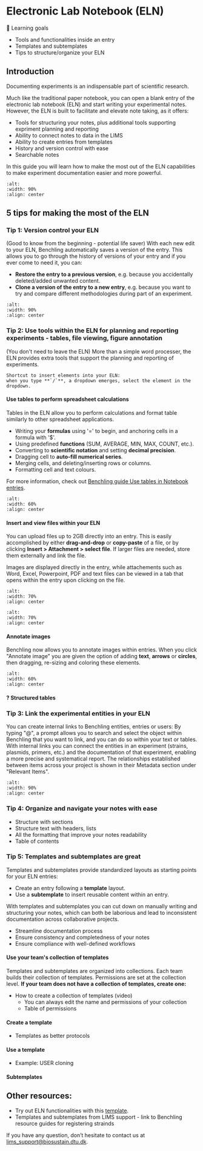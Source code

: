 # Electronic Lab Notebook (ELN)

 🎯 Learning goals
- Tools and functionalities inside an entry
- Templates and subtemplates
- Tips to structure/organize your ELN

## Introduction

Documenting experiments is an indispensable part of scientific research.

Much like the traditional paper notebook, you can open a blank entry of the electronic lab notebook (ELN) and start writing your experimental notes. However, the ELN is built to facilitate and elevate note taking, as it offers:

- Tools for structuring your notes, plus additional tools supporting expriment planning and reporting
- Ability to connect notes to data in the LIMS
- Ability to create entries from templates
- History and version control with ease
- Searchable notes

In this guide you will learn how to make the most out of the ELN capabilities to make experiment documentation easier and more powerful.

```{figure} ../_static/images/eln-guide-5.png
:alt:
:width: 90%
:align: center
```

## 5 tips for making the most of the ELN

### Tip 1: Version control your ELN
(Good to know from the beginning - potential life saver)
With each new edit to your ELN, Benchling automatically saves a version of the entry. This allows you to go through the history of versions of your entry and if you ever come to need it, you can:
- **Restore the entry to a previous version**, e.g. because you accidentally deleted/added unwanted content.
- **Clone a version of the entry to a new entry**, e.g. because you want to try and compare different methodologies during part of an experiment.

```{figure} ../_static/images/eln-guide-18.png
:alt:
:width: 90%
:align: center
```

### Tip 2: Use tools within the ELN for planning and reporting experiments - tables, file viewing, figure annotation
(You don't need to leave the ELN)
More than a simple word processer, the ELN provides extra tools that support the planning and reporting of experiments. 

```{tip}
Shortcut to insert elements into your ELN:
when you type **`/`**, a dropdown emerges, select the element in the dropdown.
```

#### Use tables to perform spreadsheet calculations
Tables in the ELN allow you to perform calculations and format table similarly to other spreadsheet applications. 
- Writing your **formulas** using '=' to begin, and anchoring cells in a formula with '$'.
- Using predefined **functions** (SUM, AVERAGE, MIN, MAX, COUNT, etc.).
- Converting to **scientific notation** and setting **decimal precision**.
- Dragging cell to **auto-fill numerical series**.
- Merging cells, and deleting/inserting rows or columns.
- Formatting cell and text colours.

For more information, check out [Benchling guide Use tables in Notebook entries](https://help.benchling.com/hc/en-us/articles/9684274339597-Use-tables-in-Notebook-entries).

```{figure} ../_static/images/eln-guide-12.png
:alt:
:width: 60%
:align: center
```

#### Insert and view files within your ELN
You can upload files up to 2GB directly into an entry. This is easily accomplished by either **drag-and-drop** or **copy-paste** of a file, or by clicking **Insert > Attachment > select file**. If larger files are needed, store them externally and link the file.

Images are displayed directly in the entry, while attachements such as Word, Excel, Powerpoint, PDF and text files can be viewed in a tab that opens within the entry upon clicking on the file.

```{figure} ../_static/images/eln-guide-15.png
:alt:
:width: 70%
:align: center
```

```{figure} ../_static/images/eln-guide-10.png
:alt:
:width: 70%
:align: center
```
#### Annotate images
Benchling now allows you to annotate images within entries. When you click "Annotate image" you are given the option of adding **text**, **arrows** or **circles**, then dragging, re-sizing and coloring these elements.

```{figure} ../_static/images/eln-guide-11.png
:alt:
:width: 60%
:align: center
```

#### ? Structured tables

### Tip 3: Link the experimental entities in your ELN
You can create internal links to Benchling entities, entries or users: By typing "@", a prompt allows you to search and select the object within Benchling that you want to link, and you can do so within your text or tables. 
With internal links you can connect the entities in an experiment (strains, plasmids, primers, etc.) and the documentation of that experiment, enabling a more precise and systematical report. The relationships established between items across your project is shown in their Metadata section under "Relevant Items".
```{figure} ../_static/images/eln-guide-9.png
:alt:
:width: 90%
:align: center
```

### Tip 4: Organize and navigate your notes with ease
- Structure with sections
- Structure text with headers, lists
- All the formatting that improve your notes readability
- Table of contents

### Tip 5: Templates and subtemplates are great
Templates and subtemplates provide standardized layouts as starting points for your ELN entries:
- Create an entry following a **template** layout.
- Use a **subtemplate** to insert reusable content within an entry.

With templates and subtemplates you can cut down on manually writing and structuring your notes, which can both be laborious and lead to inconsistent documentation across collaborative projects. 
- Streamline documentation process
- Ensure consistency and completedness of your notes
- Ensure compliance with well-defined workflows

#### Use your team's collection of templates

Templates and subtemplates are organized into collections. Each team builds their collection of templates. Permissions are set at the collection level. **If your team does not have a collection of templates, create one:**

- How to create a collection of templates (video)
    - You can always edit the name and permissions of your collection
    - Table of permissions

#### Create a template 
- Templates as better protocols

#### Use a template
- Example: USER cloning

#### Subtemplates



## Other resources:
- Try out ELN functionalities with this [template](https://biosustain.benchling.com/biosustain/templates/tmpl_Pl4pyA6x).
- Templates and subtemplates from LIMS support - link to Benchling resource guides for registering strainds


If you have any question, don’t hesitate to contact us at [lims_support@biosustain.dtu.dk](mailto:lims_support@biosustain.dtu.dk).